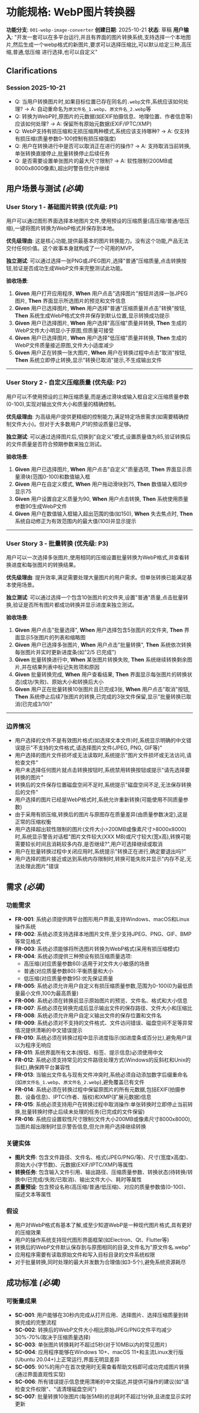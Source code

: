 # 功能规格: WebP图片转换器

**功能分支**: `001-webp-image-converter`
**创建日期**: 2025-10-21
**状态**: 草稿
**用户输入**: "开发一套可以在多平台运行,并且有界面的图片转换系统,支持选择一个本地图片,然后生成一个webp格式的新图片,要求可以选择压缩比,可以默认给定三种,高压缩,普通,低压缩 进行选择,也可以自定义"

## Clarifications

### Session 2025-10-21

- Q: 当用户转换图片时,如果目标位置已存在同名的`.webp`文件,系统应该如何处理? → A: 自动重命名为`原文件名_1.webp`、`原文件名_2.webp`等
- Q: 转换为WebP时,原图片的元数据(如EXIF拍摄信息、地理位置、作者信息等)应该如何处理? → A: 保留所有原始元数据(EXIF/IPTC/XMP)
- Q: WebP支持有损压缩和无损压缩两种模式,系统应该支持哪种? → A: 仅支持有损压缩(质量参数0-100控制有损压缩强度)
- Q: 用户在转换进行中是否可以取消正在进行的操作? → A: 支持取消当前转换,单张转换直接停止,批量转换停止后续任务
- Q: 是否需要设置单张图片的最大尺寸限制? → A: 软性限制(200MB或8000x8000像素),超出时警告但允许继续

## 用户场景与测试 *(必填)*

### User Story 1 - 基础图片转换 (优先级: P1)

用户可以通过图形界面选择本地图片文件,使用预设的压缩质量(高压缩/普通/低压缩),一键将图片转换为WebP格式并保存到本地。

**优先级理由**: 这是核心功能,提供最基本的图片转换能力。没有这个功能,产品无法交付任何价值。这个故事本身就构成了一个可用的MVP。

**独立测试**: 可以通过选择一张PNG或JPEG图片,选择"普通"压缩质量,点击转换按钮,验证是否成功生成WebP文件来完整测试此功能。

**验收场景**:

1. **Given** 用户打开应用程序, **When** 用户点击"选择图片"按钮并选择一张JPEG图片, **Then** 界面显示所选图片的预览和文件信息
2. **Given** 用户已选择图片, **When** 用户选择"普通"压缩质量并点击"转换"按钮, **Then** 系统生成WebP格式文件并保存到默认位置,显示转换成功提示
3. **Given** 用户已选择图片, **When** 用户选择"高压缩"质量并转换, **Then** 生成的WebP文件大小明显小于原图,但质量可接受
4. **Given** 用户已选择图片, **When** 用户选择"低压缩"质量并转换, **Then** 生成的WebP文件质量接近原图,文件大小适度减少
5. **Given** 用户正在转换一张大图片, **When** 用户在转换过程中点击"取消"按钮, **Then** 系统立即停止转换,显示"转换已取消"提示,不生成输出文件

---

### User Story 2 - 自定义压缩质量 (优先级: P2)

用户可以不使用预设的三种压缩质量,而是通过滑块或输入框自定义压缩质量参数(0-100),实现对输出文件大小和质量的精确控制。

**优先级理由**: 为高级用户提供更精细的控制能力,满足特定场景需求(如需要精确控制文件大小)。但对于大多数用户,P1的预设质量已足够。

**独立测试**: 可以通过选择图片后,切换到"自定义"模式,设置质量值为85,验证转换后的文件质量是否符合预期参数来独立测试。

**验收场景**:

1. **Given** 用户已选择图片, **When** 用户点击"自定义"质量选项, **Then** 界面显示质量滑块(范围0-100)和数值输入框
2. **Given** 用户在自定义模式, **When** 用户拖动滑块到75, **Then** 数值输入框同步显示75
3. **Given** 用户设置自定义质量为90, **When** 用户点击转换, **Then** 系统使用质量参数90生成WebP文件
4. **Given** 用户在数值输入框输入超出范围的值(如150), **When** 失去焦点时, **Then** 系统自动修正为有效范围内的最大值(100)并显示提示

---

### User Story 3 - 批量转换 (优先级: P3)

用户可以一次选择多张图片,使用相同的压缩设置批量转换为WebP格式,并查看转换进度和每张图片的转换结果。

**优先级理由**: 提升效率,满足需要处理大量图片的用户需求。但单张转换已能满足基本使用场景。

**独立测试**: 可以通过选择一个包含10张图片的文件夹,设置"普通"质量,点击批量转换,验证是否所有图片都成功转换并显示进度来独立测试。

**验收场景**:

1. **Given** 用户点击"批量选择", **When** 用户选择包含5张图片的文件夹, **Then** 界面显示5张图片的列表和缩略图
2. **Given** 用户已选择多张图片, **When** 用户点击"批量转换", **Then** 系统依次转换每张图片并实时更新进度条(如"2/5 已完成")
3. **Given** 批量转换进行中, **When** 某张图片转换失败, **Then** 系统继续转换剩余图片,并在结果列表中标记失败项和原因
4. **Given** 批量转换完成, **When** 用户查看结果, **Then** 界面显示每张图片的转换状态(成功/失败)、原始大小和转换后大小
5. **Given** 用户正在批量转换10张图片且已完成3张, **When** 用户点击"取消"按钮, **Then** 系统停止后续7张图片的转换,已完成的3张文件保留,显示"批量转换已取消(已完成3/10)"

---

### 边界情况

- 用户选择的文件不是有效图片格式(如选择文本文件)时,系统显示明确的中文错误提示"不支持的文件格式,请选择图片文件(JPEG, PNG, GIF等)"
- 用户选择的图片文件损坏或无法读取时,系统提示"图片文件损坏或无法访问,请检查文件"
- 用户未选择任何图片就点击转换按钮时,系统禁用转换按钮或提示"请先选择要转换的图片"
- 转换后的文件保存位置磁盘空间不足时,系统提示"磁盘空间不足,无法保存转换后的文件"
- 用户选择的图片已经是WebP格式时,系统允许重新转换(可能使用不同质量参数)
- 由于采用有损压缩,转换后的图片与原图存在质量差异(由质量参数决定),这是正常的压缩权衡
- 用户选择超出软性限制的图片(文件大小>200MB或像素尺寸>8000x8000)时,系统显示警告对话框"图片文件较大(XXX MB)或尺寸较大(宽x高),转换可能需要较长时间且消耗较多内存,是否继续?",用户可选择继续或取消
- 用户在批量转换过程中关闭应用时,系统提示"转换正在进行,确定要退出吗?"
- 用户选择的图片接近或达到系统内存限制时,转换可能失败并显示"内存不足,无法处理此图片"错误

## 需求 *(必填)*

### 功能需求

- **FR-001**: 系统必须提供跨平台图形用户界面,支持Windows、macOS和Linux操作系统
- **FR-002**: 系统必须支持选择本地图片文件,至少支持JPEG、PNG、GIF、BMP等常见格式
- **FR-003**: 系统必须能够将所选图片转换为WebP格式(采用有损压缩模式)
- **FR-004**: 系统必须提供三种预设有损压缩质量选项:
  - 高压缩(对应质量参数60):适用于对文件大小敏感的场景
  - 普通(对应质量参数80):平衡质量和大小
  - 低压缩(对应质量参数95):优先保证质量
- **FR-005**: 系统必须允许用户自定义有损压缩质量参数,范围为0-100(0为最低质量最小文件,100为最高质量)
- **FR-006**: 系统必须在转换前显示原始图片的预览、文件名、格式和大小信息
- **FR-007**: 系统必须在转换完成后显示输出文件的保存路径、文件大小和压缩比
- **FR-008**: 系统必须允许用户自定义输出文件的保存位置和文件名
- **FR-009**: 系统必须对不支持的文件格式、文件访问错误、磁盘空间不足等异常情况提供清晰的中文错误提示
- **FR-010**: 系统必须在转换过程中显示进度指示(如进度条或百分比),避免用户误以为程序无响应
- **FR-011**: 系统界面所有文本(按钮、标签、提示信息)必须使用中文
- **FR-012**: 系统必须支持常见的文件路径处理方式(Windows的反斜杠和Unix的斜杠),确保跨平台兼容性
- **FR-013**: 当输出文件名与现有文件冲突时,系统必须自动添加数字后缀重命名(如`原文件名_1.webp`、`原文件名_2.webp`),避免覆盖已有文件
- **FR-014**: 系统必须在转换过程中保留原图片的所有元数据,包括EXIF(拍摄参数、设备信息)、IPTC(作者、版权)和XMP(扩展元数据)信息
- **FR-015**: 系统必须支持用户在转换过程中取消操作:单张转换时立即停止当前转换,批量转换时停止后续未处理的任务(已完成的文件保留)
- **FR-016**: 系统应设置软性尺寸限制(文件大小200MB或像素尺寸8000x8000),当图片超出限制时显示警告信息,但允许用户选择继续转换

### 关键实体

- **图片文件**: 包含文件路径、文件名、格式(JPEG/PNG/等)、尺寸(宽度x高度)、原始大小(字节数)、元数据(EXIF/IPTC/XMP)等属性
- **转换任务**: 包含输入文件引用、输出路径、压缩质量参数、转换状态(待转换/转换中/已完成/失败/已取消)、输出文件大小、耗时等属性
- **质量预设**: 包含预设名称(高压缩/普通/低压缩)、对应的质量参数值(0-100)、描述文本等属性

### 假设

- 用户对WebP格式有基本了解,或至少知道WebP是一种现代图片格式,具有更好的压缩效果
- 用户的操作系统支持现代图形界面框架(如Electron、Qt、Flutter等)
- 转换后的WebP文件默认保存到与原图相同的目录,文件名为"原文件名.webp"
- 应用程序需要有读取原始文件和写入目标目录的文件系统权限
- 对于批量转换,同时处理的最大并发数为合理值(如3-5个),避免系统资源耗尽

## 成功标准 *(必填)*

### 可衡量成果

- **SC-001**: 用户能够在30秒内完成从打开应用、选择图片、选择压缩质量到转换完成的完整流程
- **SC-002**: 转换后的WebP文件大小相比原始JPEG/PNG文件平均减少30%-70%(取决于压缩质量选择)
- **SC-003**: 单张图片转换耗时不超过5秒(对于10MB以内的常见图片)
- **SC-004**: 应用程序能够在Windows 10+、macOS 11+和主流Linux发行版(Ubuntu 20.04+)上正常运行,界面无明显差异
- **SC-005**: 90%的用户在首次使用时无需查看帮助文档即可成功完成图片转换(通过界面直观性实现)
- **SC-006**: 所有错误提示信息使用清晰的中文描述,并提供可操作的建议(如"请检查文件权限"、"请清理磁盘空间")
- **SC-007**: 批量转换10张图片(每张5MB)的总耗时不超过1分钟,且进度显示实时更新
